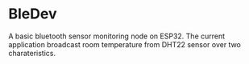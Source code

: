 # BleDev
A basic bluetooth sensor monitoring node on ESP32. The current application broadcast room temperature from DHT22 sensor over two charateristics.
